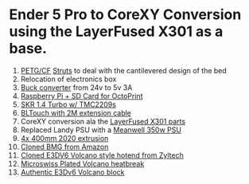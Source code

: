 # Ender 5 Pro to CoreXY Conversion using the LayerFused X301 as a base.

1. [PETG/CF](https://atomicfilament.com/products/carbon-fiber-black-petg-pro) [Struts](https://www.thingiverse.com/thing:3661405) to deal with the cantilevered design of the bed
2. Relocation of electronics box 
3. [Buck converter](https://www.amazon.com/gp/product/B07ZMRN1B2) from 24v to 5v 3A
4. [Raspberry Pi + SD Card for OctoPrint](https://www.amazon.com/gp/product/B07V58CQGR/)
5. [SKR 1.4 Turbo w/ TMC2209s](https://www.amazon.com/gp/product/B082X998S2)
6. [BLTouch with 2M extension cable](https://www.amazon.com/gp/product/B07FR2LLZP/)
7. CoreXY conversion ala the [LayerFused X301 parts](https://www.layerfused.com/printers)
8. Replaced Landy PSU with a [Meanwell 350w PSU](https://www.amazon.com/gp/product/B07VRK86SP/)
9. [4x 400mm 2020 extrusion](https://www.amazon.com/gp/product/B085T49MFB)
10. [Cloned BMG from Amazon](https://www.amazon.com/gp/product/B084Z3MPWW)
11. [Cloned E3DV6 Volcano style hotend from Zyltech](http://www.zyltech.com/new-volcano-style-hotend-1-75mm-bowden-conversion-kit/)
12. [Microswiss Plated Volcano heatbreak](https://www.amazon.com/gp/product/B06WGRJK1B/)
13. [Authentic E3Dv6 Volcano block](https://www.amazon.com/gp/product/B07BFYL3KN/)
